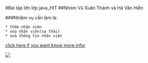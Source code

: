 #Bài tập lớn lớp java_HIT 
##Nhóm Vũ Xuân Thành và Hà Văn Hiển




###Nhiệm vụ cần làm là:

    * thêm nhân viên
    * xóa nhân viên(sa thải)
    * sửa thông tin nhân viên


[click here if you want know more infor](https://drive.google.com/open?id=1MyLy6mSZ6EbhENSgwS4jNoYYqBOf3CJH)

<img src="https://i.imgur.com/qYgiWpa.jpg">

